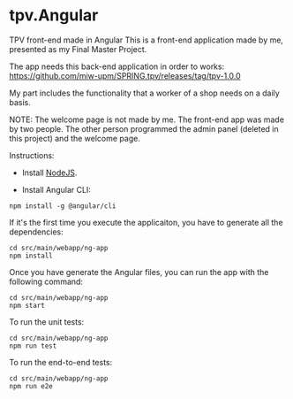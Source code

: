 # tpv.Angular
TPV front-end made in Angular
This is a front-end application made by me, presented as my Final Master Project.

The app needs this back-end application in order to works:
https://github.com/miw-upm/SPRING.tpv/releases/tag/tpv-1.0.0

My part includes the functionality that a worker of a shop needs on a daily basis.

NOTE: The welcome page is not made by me. The front-end app was made by two people. The other person programmed the admin panel (deleted in this project) and the welcome page.

Instructions:


* Install [NodeJS](https://nodejs.org/en/download/).


* Install Angular CLI:
```
npm install -g @angular/cli
```

If it's the first time you execute the applicaiton, you have to generate all the dependencies:

```
cd src/main/webapp/ng-app
npm install
```

Once you have generate the Angular files, you can run the app with the following command:

```
cd src/main/webapp/ng-app
npm start
```
To run the unit tests:
```
cd src/main/webapp/ng-app
npm run test
```

To run the end-to-end tests:
```
cd src/main/webapp/ng-app
npm run e2e
```
